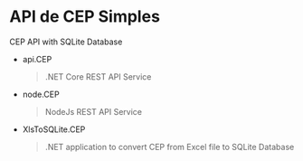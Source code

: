 # API de CEP Simples
CEP API with SQLite Database

- api.CEP 
  >.NET Core REST API Service

- node.CEP
  > NodeJs REST API Service
  
- XlsToSQLite.CEP
  > .NET application to convert CEP from Excel file to SQLite Database
  
